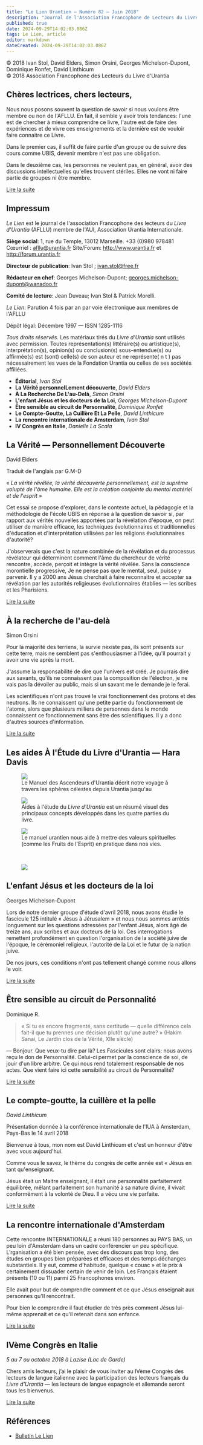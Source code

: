 ```yaml
---
title: "Le Lien Urantien — Numéro 82 — Juin 2018"
description: "Journal de l'Association Francophone de Lecteurs du Livre d'Urantia"
published: true
date: 2024-09-29T14:02:03.086Z
tags: Le Lien, article
editor: markdown
dateCreated: 2024-09-29T14:02:03.086Z
---
```


<p class="v-card v-sheet theme--light grey lighten-3 px-2">© 2018 Ivan Stol, David Elders, Simon Orsini, Georges Michelson-Dupont, Dominique Ronfet, David Linthicum<br>© 2018 Association Francophone des Lecteurs du Livre d'Urantia</p>

## Chères lectrices, chers lecteurs,

Nous nous posons souvent la question de savoir si nous voulons être membre ou non de l'AFLLU. En fait, il semble y avoir trois tendances: l'une est de chercher à mieux comprendre ce livre, l'autre est de faire des expériences et de vivre ces enseignements et la dernière est de vouloir faire connaitre ce Livre.

Dans le premier cas, il suffit de faire partie d'un groupe ou de suivre des cours comme UBIS, devenir membre n'est pas une obligation.

Dans le deuxième cas, les personnes ne veulent pas, en général, avoir des discussions intellectuelles qu'elles trouvent stériles. Elles ne vont ni faire partie de groupes ni être membre.

[Lire la suite](/fr/article/Ivan_Stol/Editorial_11)

## Impressum

_Le Lien_ est le journal de l'association Francophone des lecteurs du _Livre d'Urantia_ (AFLLU) membre de l'AUI, Association Urantia Internationale.

**Siège social**: 1, rue du Temple, 13012 Marseille. +33 (0)980 978481
Cœurriel : afllu@urantia.fr
Site/Forum: http://www.urantia.fr et http://forum.urantia.fr

**Directeur de publication**: Ivan Stol ; ivan.stol@free.fr

**Rédacteur en chef**: Georges Michelson-Dupont; georges.michelson-dupont@wanadoo.fr

**Comité de lecture**: Jean Duveau; Ivan Stol & Patrick Morelli.

_Le Lien_: Parution 4 fois par an par voie électronique aux membres de l'AFLLU

Dépôt légal: Décembre 1997 — ISSN 1285-1116

_Tous droits réservés._ Les matériaux tirés du _Livre d'Urantia_ sont utilisés avec permission. Toutes représentation(s) littéraire(s) ou artistique(s), interprétation(s), opinion(s) ou conclusion(s) sous-entendue(s) ou affirmée(s) est (sont) celle(s) de son auteur et ne représente( n t ) pas nécessairement les vues de la Fondation Urantia ou celles de ses sociétés affiliées.



- **Éditorial**, _Ivan Stol_
- **La Vérité personnelLement découverte**, _David Elders_
- **À La Recherche De L'au-Delả**, _Simon Orsini_
- **L'enfant Jésus et les docteurs de la Loi**, _Georges Michelson-Dupont_
- **Être sensible au circuit de Personnalité**, _Dominique Ronfet_
- **Le Compte-Goutte, La Cuillère Et La Pelle**, _David Linthicum_
- **La rencontre internationale de Amsterdam**, _Ivan Stol_
- **IV Congrès en Italie**, _Danielle La Scala_

## La Vérité — Personnellement Découverte 

David Elders

Traduit de l'anglais par G.M-D

« _La vérité révélée, la vérité découverte personnellement, est la suprême volupté de l'âme humaine. Elle est la création conjointe du mental matériel et de l'esprit_ »


Cet essai se propose d'explorer, dans le contexte actuel, la pédagogie et la méthodologie de l'école UBIS en réponse à la question de savoir si, par rapport aux vérités nouvelles apportées par la révélation d'époque, on peut utiliser de manière efficace, les techniques évolutionnaires et traditionnelles d'éducation et d'interprétation utilisées par les religions évolutionnaires d'autorité?

J'observerais que c'est la nature combinée de la révélation et du processus révélateur qui déterminent comment l'âme du chercheur de vérité rencontre, accède, perçoit et intègre la vérité révélée. Sans la conscience morontielle progressive, Je ne pense pas que le mental, seul, puisse y parvenir. Il y a 2000 ans Jésus cherchait à faire reconnaitre et accepter sa révélation par les autorités religieuses évolutionnaires établies — les scribes et les Pharisiens. 

[Lire la suite](/fr/article/David_Elders/La_Verite_personnelLement_decouverte)

## À la recherche de l'au-delà

Simon Orsini

Pour la majorité des terriens, la survie nexiste pas, ils sont présents sur cette terre, mais ne semblent pas s'enthousiasmer à l'idée, qu'il pourrait y avoir une vie après la mort.

J'assume la responsabilité de dire que l'univers est créé. Je pourrais dire aux savants, qu'ils ne connaissent pas la composition de l'électron, je ne vais pas la dévoiler au public, mais si un savant me le demande je le ferai.

Les scientifiques n'ont pas trouvé le vrai fonctionnement des protons et des neutrons. Ils ne connaissent qu'une petite partie du fonctionnement de l'atome, alors que plusieurs milliers de personnes dans le monde connaissent ce fonctionnement sans être des scientifiques. Il y a donc d'autres sources d'information.

[Lire la suite](/fr/article/Simon_Orsini/A_La_Recherche_De_L_au_Dela)

## Les aides À l'Étude du Livre d'Urantia — Hara Davis

<figure id="Figure_5" class="image urantiapedia image-style-align-left">
<img src="/image/article/Le_Lien/images_02/131.jpg">
<figcaption>Le Manuel des Ascendeurs d'Urantia décrit notre voyage à travers les sphères célestes depuis Urantia jusqu'au</figcaption>
</figure>

<figure id="Figure_6" class="image urantiapedia image-style-align-left">
<img src="/image/article/Le_Lien/images_02/132.jpg">
<figcaption>Aides à l'étude du <em>Livre d'Urantia</em> est un résumé visuel des principaux concepts développés dans les quatre parties du livre.</figcaption>
</figure>

<figure id="Figure_7" class="image urantiapedia image-style-align-left">
<img src="/image/article/Le_Lien/images_02/134.jpg">
<figcaption>Le manuel urantien nous aide à mettre des valeurs spirituelles (comme les Fruits de l'Esprit) en pratique dans nos vies.</figcaption>
</figure>

<br style="clear:both;"/>

<figure id="Figure_8" class="image urantiapedia">
<img src="/image/article/Le_Lien/images_02/133.jpg">
</figure>


## L'enfant Jésus et les docteurs de la loi

Georges Michelson-Dupont

Lors de notre dernier groupe d'étude d'avril 2018, nous avons étudié le fascicule 125 intitulé « Jésus à Jérusalem » et nous nous sommes arrêtés longuement sur les questions adressées par l'enfant Jésus, alors âgé de treize ans, aux scribes et aux docteurs de la loi. Ces interrogations remettent profondément en question l'organisation de la société juive de l'époque, le cérémoniel religieux, l'autorité de la Loi et le futur de la nation juive.

De nos jours, ces conditions n'ont pas tellement changé comme nous allons le voir.

[Lire la suite](/fr/article/Georges_Michelson_Dupont/L_enfant_Jesus_et_les_docteurs_de_la_Loi)

## Être sensible au circuit de Personnalité

Dominique R.

> « Si tu es encore fragmenté, sans certitude — quelle différence cela fait-il que tu prennes une décision plutôt qu'une autre? » (Hakim Sanai, Le Jardin clos de la Vérité, XIIe siècle)

— Bonjour. Que veux-tu dire par là? Les Fascicules sont clairs: nous avons reçu le don de Personnalité. Celui-ci permet par la conscience de soi, de jouir d'un libre arbitre. Ce qui nous rend totalement responsable de nos actes. Que vient faire ici cette sensibilité au circuit de Personnalité?

[Lire la suite](/fr/article/Dominique_Ronfet/Etre_sensible_au_circuit_de_Personnalite)


## Le compte-goutte, la cuillère et la pelle

_David Linthicum_

Présentation donnée à la conférence internationale de l'IUA à Amsterdam, Pays-Bas le 14 avril 2018

Bienvenue à tous, mon nom est David Linthicum et c'est un honneur d'être avec vous aujourd'hui.

Comme vous le savez, le thème du congrès de cette année est « Jésus en tant qu'enseignant.

Jésus était un Maitre enseignant, il était une personnalité parfaitement équilibrée, mêlant parfaitement son humanité à sa nature divine, il vivait conformément à la volonté de Dieu. Il a vécu une vie parfaite.

[Lire la suite](/fr/article/David_Linthicum/Le_Compte_Goutte_La_Cuillere_Et_La_Pelle)

## La rencontre internationale d'Amsterdam

Cette rencontre INTERNATIONALE a réuni 180 personnes au PAYS BAS, un peu loin d'Amsterdam dans un cadre conférencier un peu spécifique. L’rganisation a été bien pensée, avec des discours pas trop long, des études en groupes bien préparées et efficaces et des temps déchanges substantiels. Il y eut, comme d'habitude, quelque « couac » et le prix à certainement dissuader certain de venir de loin. Les Français étaient présents (10 ou 11) parmi 25 Francophones environ. 

Elle avait pour but de comprendre comment et ce que Jésus enseignait aux personnes qu'Il rencontrait.

Pour bien le comprendre il faut étudier de très près comment Jésus lui-même apprenait et ce qu'il retenait dans son enfance.

[Lire la suite](/fr/article/Ivan_Stol/La_rencontre_internationale_de_Amsterdam)

## IVème Congrès en Italie

_5 au 7 ou octobre 2018 à Lazise (Lac de Garde)_

Chers amis lecteurs, j’ai le plaisir de vous inviter au IVème Congrès des lecteurs de langue italienne avec la participation des lecteurs français du _Livre d'Urantia_ — les lecteurs de langue espagnole et allemande seront tous les bienvenus.

[Lire la suite](/fr/article/Danielle_La_Scala/IV_Congres_en_Italie)

## Références

- [Bulletin Le Lien](http://lien.urantia.fr/)